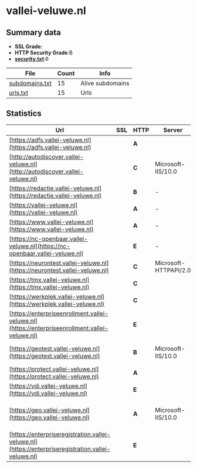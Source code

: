

# vallei-veluwe.nl
## Summary data


 - **SSL Grade**:
 - **HTTP Security Grade**:B
 - **[security.txt](https://www.digitaleoverheid.nl/nieuws/standaard-security-txt-nu-verplicht-voor-overheid/)**:6


| File       | Count | Info |
|------------|-------|------|
|[subdomains.txt](/data/vallei-veluwe.nl/subdomains.txt)|15|Alive subdomains|
|[urls.txt](/data/vallei-veluwe.nl/urls.txt)|15|Urls|


## Statistics


| Url | SSL | HTTP | Server | Cookie | HSTS | CORS | CTO | CSP | XFO | XXP | RP |FP| Tech |Title |
|--------|-------|-------|------|------|------|------|------|------|------|------|------|------|------|------|
|[https://adfs.vallei-veluwe.nl](https://adfs.vallei-veluwe.nl)| | **A**|| |:white_check_mark: | | | | :white_check_mark: | :white_check_mark: | :white_check_mark: | |HSTS||
|[http://autodiscover.vallei-veluwe.nl](http://autodiscover.vallei-veluwe.nl)| | **C**|Microsoft-IIS/10.0| |:white_check_mark: | | | | | | :white_check_mark: | |IIS:10.0 Microsoft ASP.NET Windows Server||
|[https://redactie.vallei-veluwe.nl](https://redactie.vallei-veluwe.nl)| | **B**|-|:white_check_mark: |:white_check_mark: | | | | :white_check_mark: | :white_check_mark: | :white_check_mark: | |HSTS Microsoft ASP.NET:-|Object moved|
|[https://vallei-veluwe.nl](https://vallei-veluwe.nl)| | **A**|-| |:white_check_mark: | | | :white_check_mark:| :white_check_mark: | :white_check_mark: | :white_check_mark: | |HSTS Microsoft ASP.NET:-|Object moved|
|[https://www.vallei-veluwe.nl](https://www.vallei-veluwe.nl)| | **A**|-| |:white_check_mark: | | | :white_check_mark:| :white_check_mark: | :white_check_mark: | :white_check_mark: | |HSTS Microsoft ASP.NET:-|Home - Vallei en...|
|[https://nc-openbaar.vallei-veluwe.nl](https://nc-openbaar.vallei-veluwe.nl)| | **E**|-| | | | | | :white_check_mark: | | :white_check_mark: | |HSTS Microsoft ASP.NET:-|Document Moved|
|[https://neurontest.vallei-veluwe.nl](https://neurontest.vallei-veluwe.nl)| | **C**|Microsoft-HTTPAPI/2.0| |:white_check_mark: | | | | | | :white_check_mark: | |HSTS Microsoft HTTPAPI:2.0|Service|
|[https://tmx.vallei-veluwe.nl](https://tmx.vallei-veluwe.nl)| | **C**||:warning: |:white_check_mark: | | | | :white_check_mark: | | :white_check_mark: | |F5 BigIP HSTS||
|[https://werkplek.vallei-veluwe.nl](https://werkplek.vallei-veluwe.nl)| | **C**||:warning: |:white_check_mark: | | | | :white_check_mark: | | :white_check_mark: | |F5 BigIP HSTS||
|[https://enterpriseenrollment.vallei-veluwe.nl](https://enterpriseenrollment.vallei-veluwe.nl)| | **E**|| | | | | | | | :white_check_mark: | |HSTS||
|[https://geotest.vallei-veluwe.nl](https://geotest.vallei-veluwe.nl)| | **B**|Microsoft-IIS/10.0| |:white_check_mark: | | | | :white_check_mark: | | :white_check_mark: | |HSTS IIS:10.0 Microsoft ASP.NET Windows Server||
|[https://protect.vallei-veluwe.nl](https://protect.vallei-veluwe.nl)| | **A**|| |:white_check_mark: | | |:warning: | :white_check_mark: | :white_check_mark: | :white_check_mark: | |HSTS||
|[https://vdi.vallei-veluwe.nl](https://vdi.vallei-veluwe.nl)| | **E**|| | | | | | | | :white_check_mark: | |HSTS||
|[https://geo.vallei-veluwe.nl](https://geo.vallei-veluwe.nl)| | **A**|Microsoft-IIS/10.0| |:white_check_mark: | | | | :white_check_mark: | :white_check_mark: | :white_check_mark: | |HSTS IIS:10.0 Microsoft ASP.NET:4.0.30319 Windows Server||
|[https://enterpriseregistration.vallei-veluwe.nl](https://enterpriseregistration.vallei-veluwe.nl)| | **E**|| | | | | | | | :white_check_mark: | |||


